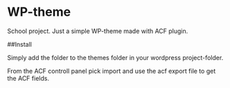 # WP-theme
School project.
Just a simple WP-theme made with ACF plugin.

##Install

Simply add the folder to the themes folder in your wordpress project-folder.

From the ACF controll panel pick import and use the acf export file to get the ACF fields.
